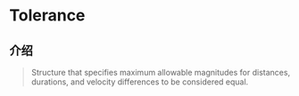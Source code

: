 # Tolerance

## 介绍

> Structure that specifies maximum allowable magnitudes for distances, durations, and velocity differences to be considered equal.
